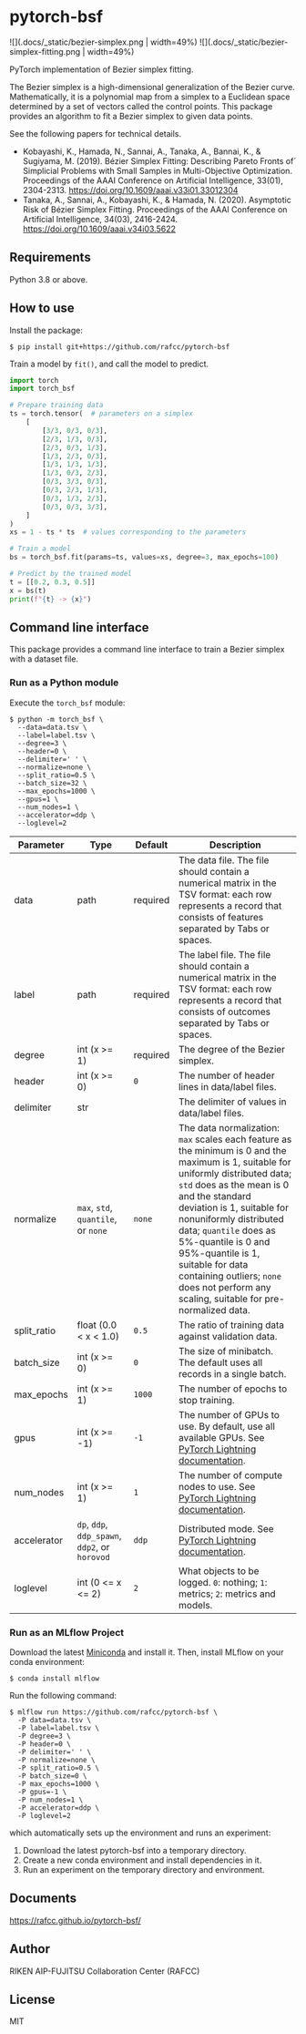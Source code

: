 # pytorch-bsf
![](.docs/_static/bezier-simplex.png | width=49%)
![](.docs/_static/bezier-simplex-fitting.png | width=49%)

PyTorch implementation of Bezier simplex fitting.

The Bezier simplex is a high-dimensional generalization of the Bezier curve.
Mathematically, it is a polynomial map from a simplex to a Euclidean space determined by a set of vectors called the control points.
This package provides an algorithm to fit a Bezier simplex to given data points.

See the following papers for technical details.
- Kobayashi, K., Hamada, N., Sannai, A., Tanaka, A., Bannai, K., & Sugiyama, M. (2019). Bézier Simplex Fitting: Describing Pareto Fronts of´ Simplicial Problems with Small Samples in Multi-Objective Optimization. Proceedings of the AAAI Conference on Artificial Intelligence, 33(01), 2304-2313. https://doi.org/10.1609/aaai.v33i01.33012304
- Tanaka, A., Sannai, A., Kobayashi, K., & Hamada, N. (2020). Asymptotic Risk of Bézier Simplex Fitting. Proceedings of the AAAI Conference on Artificial Intelligence, 34(03), 2416-2424. https://doi.org/10.1609/aaai.v34i03.5622

## Requirements

Python 3.8 or above.


## How to use

Install the package:
```
$ pip install git+https://github.com/rafcc/pytorch-bsf
```

Train a model by `fit()`, and call the model to predict.
```python
import torch
import torch_bsf

# Prepare training data
ts = torch.tensor(  # parameters on a simplex
    [
        [3/3, 0/3, 0/3],
        [2/3, 1/3, 0/3],
        [2/3, 0/3, 1/3],
        [1/3, 2/3, 0/3],
        [1/3, 1/3, 1/3],
        [1/3, 0/3, 2/3],
        [0/3, 3/3, 0/3],
        [0/3, 2/3, 1/3],
        [0/3, 1/3, 2/3],
        [0/3, 0/3, 3/3],
    ]
)
xs = 1 - ts * ts  # values corresponding to the parameters

# Train a model
bs = torch_bsf.fit(params=ts, values=xs, degree=3, max_epochs=100)

# Predict by the trained model
t = [[0.2, 0.3, 0.5]]
x = bs(t)
print(f"{t} -> {x}")
```


## Command line interface

This package provides a command line interface to train a Bezier simplex with a dataset file.


### Run as a Python module

Execute the `torch_bsf` module:
```
$ python -m torch_bsf \
  --data=data.tsv \
  --label=label.tsv \
  --degree=3 \
  --header=0 \
  --delimiter=' ' \
  --normalize=none \
  --split_ratio=0.5 \
  --batch_size=32 \
  --max_epochs=1000 \
  --gpus=1 \
  --num_nodes=1 \
  --accelerator=ddp \
  --loglevel=2
```

|Parameter|Type|Default|Description|
|-|-|-|-|
|data|path|required|The data file. The file should contain a numerical matrix in the TSV format: each row represents a record that consists of features separated by Tabs or spaces.|
|label|path|required|The label file. The file should contain a numerical matrix in the TSV format: each row represents a record that consists of outcomes separated by Tabs or spaces.|
|degree|int (x >= 1)|required|The degree of the Bezier simplex.|
|header|int (x >= 0)|`0`|The number of header lines in data/label files.|
|delimiter|str|` `|The delimiter of values in data/label files.|
|normalize|`max`, `std`, `quantile`, or `none`|`none`|The data normalization: `max` scales each feature as the minimum is 0 and the maximum is 1, suitable for uniformly distributed data; `std` does as the mean is 0 and the standard deviation is 1, suitable for nonuniformly distributed data; `quantile` does as 5%-quantile is 0 and 95%-quantile is 1, suitable for data containing outliers; `none` does not perform any scaling, suitable for pre-normalized data.|
|split_ratio|float (0.0 < x < 1.0)|`0.5`|The ratio of training data against validation data.|
|batch_size|int (x >= 0)|`0`|The size of minibatch. The default uses all records in a single batch.|
|max_epochs|int (x >= 1)|`1000`|The number of epochs to stop training.|
|gpus|int (x >= -1)|`-1`|The number of GPUs to use. By default, use all available GPUs. See [PyTorch Lightning documentation](https://pytorch-lightning.readthedocs.io/en/stable/advanced/multi_gpu.html#select-gpu-devices).|
|num_nodes|int (x >= 1)|`1`|The number of compute nodes to use. See [PyTorch Lightning documentation](https://pytorch-lightning.readthedocs.io/en/stable/advanced/multi_gpu.html#distributed-modes).|
|accelerator|`dp`, `ddp`, `ddp_spawn`, `ddp2`, or `horovod`|`ddp`|Distributed mode. See [PyTorch Lightning documentation](https://pytorch-lightning.readthedocs.io/en/stable/advanced/multi_gpu.html#distributed-modes).|
|loglevel|int (0 <= x <= 2)|`2`|What objects to be logged. `0`: nothing; `1`: metrics; `2`: metrics and models.|


### Run as an MLflow Project

Download the latest [Miniconda](https://docs.conda.io/en/latest/miniconda.html) and install it.
Then, install MLflow on your conda environment:
```
$ conda install mlflow
```

Run the following command:
```
$ mlflow run https://github.com/rafcc/pytorch-bsf \
  -P data=data.tsv \
  -P label=label.tsv \
  -P degree=3 \
  -P header=0 \
  -P delimiter=' ' \
  -P normalize=none \
  -P split_ratio=0.5 \
  -P batch_size=0 \
  -P max_epochs=1000 \
  -P gpus=-1 \
  -P num_nodes=1 \
  -P accelerator=ddp \
  -P loglevel=2
```
which automatically sets up the environment and runs an experiment:
1. Download the latest pytorch-bsf into a temporary directory.
2. Create a new conda environment and install dependencies in it.
3. Run an experiment on the temporary directory and environment.


## Documents

https://rafcc.github.io/pytorch-bsf/


## Author

RIKEN AIP-FUJITSU Collaboration Center (RAFCC)


## License

MIT
